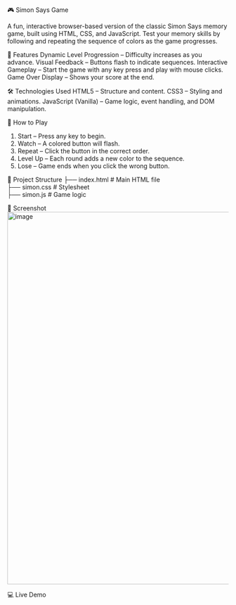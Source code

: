 🎮 Simon Says Game

A fun, interactive browser-based version of the classic Simon Says memory game, built using HTML, CSS, and JavaScript.
Test your memory skills by following and repeating the sequence of colors as the game progresses.

🚀 Features
Dynamic Level Progression – Difficulty increases as you advance.
Visual Feedback – Buttons flash to indicate sequences.
Interactive Gameplay – Start the game with any key press and play with mouse clicks.
Game Over Display – Shows your score at the end.


🛠️ Technologies Used
HTML5 – Structure and content.
CSS3 – Styling and animations.
JavaScript (Vanilla) – Game logic, event handling, and DOM manipulation.

🎯 How to Play

1) Start – Press any key to begin.
2) Watch – A colored button will flash.
3) Repeat – Click the button in the correct order.
4) Level Up – Each round adds a new color to the sequence.
5) Lose – Game ends when you click the wrong button.

📂 Project Structure
├── index.html      # Main HTML file  
├── simon.css       # Stylesheet  
├── simon.js        # Game logic  

📸 Screenshot
<img width="812" height="847" alt="image" src="https://github.com/user-attachments/assets/b4d28f14-49c5-4cfa-a12b-24c7ef56c27b" />


💻 Live Demo
